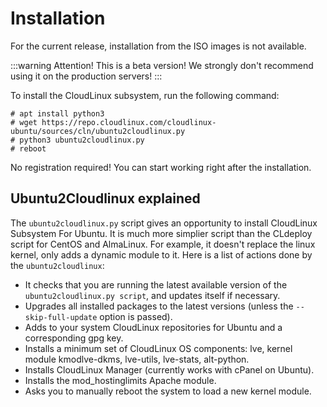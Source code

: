 # Installation

For the current release, installation from the ISO images is not available.

:::warning Attention!
This is a beta version! We strongly don't recommend using it on the production servers!
:::

To install the CloudLinux subsystem, run the following command:

```
# apt install python3
# wget https://repo.cloudlinux.com/cloudlinux-ubuntu/sources/cln/ubuntu2cloudlinux.py
# python3 ubuntu2cloudlinux.py
# reboot
```

No registration required! You can start working right after the installation.

## Ubuntu2Cloudlinux explained

The `ubuntu2cloudlinux.py` script gives an opportunity to install CloudLinux Subsystem For Ubuntu. It is much more simplier script than the CLdeploy script for CentOS and AlmaLinux. For example, it doesn't replace the linux kernel, only adds a dynamic module to it. Here is a list of actions done by the `ubuntu2cloudlinux`:

* It checks that you are running the latest available version of the `ubuntu2cloudlinux.py script`, and updates itself if necessary.
* Upgrades all installed packages to the latest versions (unless the `--skip-full-update` option is passed).
* Adds to your system CloudLinux repositories for Ubuntu and a corresponding gpg key.
* Installs a minimum set of CloudLinux OS components: lve, kernel module kmodlve-dkms, lve-utils, lve-stats, alt-python.
* Installs CloudLinux Manager (currently works with cPanel on Ubuntu).
* Installs the mod_hostinglimits Apache module.
* Asks you to manually reboot the system to load a new kernel module.

